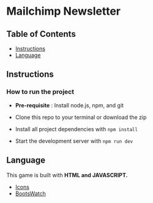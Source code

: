 # Mailchimp Newsletter


## Table of Contents

* [Instructions](#Instructions)
* [Language](#Language)


## Instructions

### How to run the project

* **Pre-requisite** : Install node.js, npm, and git

* Clone this repo to your terminal or download the zip

* Install all project dependencies with `npm install`

* Start the development server with `npm run dev`

## Language

This game is built with **HTML and JAVASCRIPT.**


* [Icons](https://fontawesome.com/v4.7.0/)
* [BootsWatch](https://bootswatch.com/)
